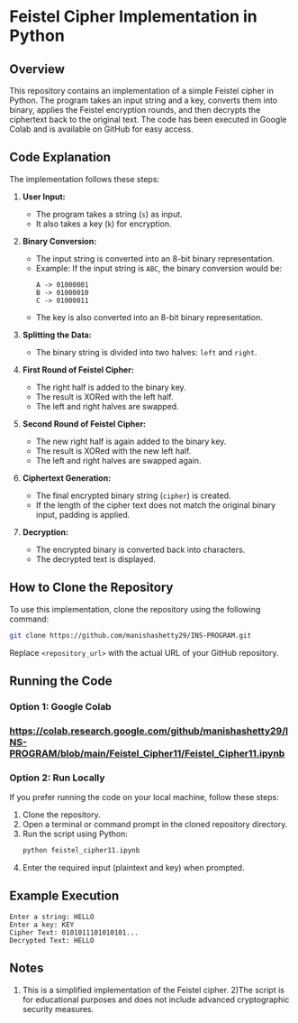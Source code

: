 # Feistel Cipher Implementation in Python

## Overview
This repository contains an implementation of a simple Feistel cipher in Python. The program takes an input string and a key, converts them into binary, applies the Feistel encryption rounds, and then decrypts the ciphertext back to the original text. The code has been executed in Google Colab and is available on GitHub for easy access.

## Code Explanation
The implementation follows these steps:

1. **User Input:**
   - The program takes a string (`s`) as input.
   - It also takes a key (`k`) for encryption.

2. **Binary Conversion:**
   - The input string is converted into an 8-bit binary representation.
   - Example: If the input string is `ABC`, the binary conversion would be:
     ```
     A -> 01000001
     B -> 01000010
     C -> 01000011
     ```
   - The key is also converted into an 8-bit binary representation.

3. **Splitting the Data:**
   - The binary string is divided into two halves: `left` and `right`.

4. **First Round of Feistel Cipher:**
   - The right half is added to the binary key.
   - The result is XORed with the left half.
   - The left and right halves are swapped.

5. **Second Round of Feistel Cipher:**
   - The new right half is again added to the binary key.
   - The result is XORed with the new left half.
   - The left and right halves are swapped again.

6. **Ciphertext Generation:**
   - The final encrypted binary string (`cipher`) is created.
   - If the length of the cipher text does not match the original binary input, padding is applied.

7. **Decryption:**
   - The encrypted binary is converted back into characters.
   - The decrypted text is displayed.

## How to Clone the Repository
To use this implementation, clone the repository using the following command:
```sh
git clone https://github.com/manishashetty29/INS-PROGRAM.git
```
Replace `<repository_url>` with the actual URL of your GitHub repository.

## Running the Code
### Option 1: Google Colab
### https://colab.research.google.com/github/manishashetty29/INS-PROGRAM/blob/main/Feistel_Cipher11/Feistel_Cipher11.ipynb

### Option 2: Run Locally
If you prefer running the code on your local machine, follow these steps:
1. Clone the repository.
2. Open a terminal or command prompt in the cloned repository directory.
3. Run the script using Python:
   ```sh
   python feistel_cipher11.ipynb
   ```
4. Enter the required input (plaintext and key) when prompted.

## Example Execution
```
Enter a string: HELLO
Enter a key: KEY
Cipher Text: 0101011101010101...
Decrypted Text: HELLO
```

## Notes
1) This is a simplified implementation of the Feistel cipher.
2)The script is for educational purposes and does not include advanced cryptographic security measures.



